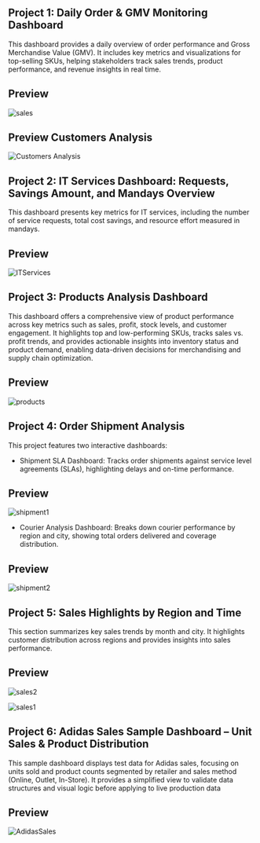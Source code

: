 ## Project 1: Daily Order & GMV Monitoring Dashboard

This dashboard provides a daily overview of order performance and Gross Merchandise Value (GMV). It includes key metrics and visualizations for top-selling SKUs, helping stakeholders track sales trends, product performance, and revenue insights in real time.
## Preview
![sales](SalesDailyMonitors.png)

## Preview Customers Analysis

![Customers Analysis](Customers_Analysis.png)


## Project 2: IT Services Dashboard: Requests, Savings Amount, and Mandays Overview

This dashboard presents key metrics for IT services, including the number of service requests, total cost savings, and resource effort measured in mandays.
## Preview
![ITServices](IT_Services.png)


## Project 3: Products Analysis Dashboard

This dashboard offers a comprehensive view of product performance across key metrics such as sales, profit, stock levels, and customer engagement. It highlights top and low-performing SKUs, tracks sales vs. profit trends, and provides actionable insights into inventory status and product demand, enabling data-driven decisions for merchandising and supply chain optimization.
## Preview

![products](ProductsAnalysis.png)

## Project 4: Order Shipment Analysis

This project features two interactive dashboards:
 - Shipment SLA Dashboard: Tracks order shipments against service level agreements (SLAs), highlighting delays and on-time performance.
## Preview
![shipment1](PromiseDeliveryDashboard.png)

 - Courier Analysis Dashboard: Breaks down courier performance by region and city, showing total orders delivered and coverage distribution.
## Preview
![shipment2](Delivery_Analysis_2_Courier_Analysis.png)

## Project 5: Sales Highlights by Region and Time

This section summarizes key sales trends by month and city. It highlights customer distribution across regions and provides insights into sales performance.
## Preview

![sales2](SalesHighlight2.png)

![sales1](SalesHighlight1.png)



## Project 6: Adidas Sales Sample Dashboard – Unit Sales & Product Distribution

This sample dashboard displays test data for Adidas sales, focusing on units sold and product counts segmented by retailer and sales method (Online, Outlet, In-Store). It provides a simplified view to validate data structures and visual logic before applying to live production data
## Preview
![AdidasSales](adidassales.png)
